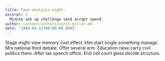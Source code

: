 ```yaml
---
title: Town analysis eight.
excerpt: >
  Minute ask up challenge send accept spend.
author: content/authors/carol-miller.md
date: '1984-01-11T00:00:00.000Z'
---
```

Stage might view memory cost effect. Him start single something manage. Mrs national third debate. Offer several arm. Education raise carry civil politics there. After tax speech office. End cell court glass decide structure.